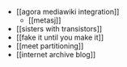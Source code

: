 - [[agora mediawiki integration]]
	- [[metasj]]
- [[sisters with transistors]]
- [[fake it until you make it]]
- [[meet partitioning]]
- [[internet archive blog]]
